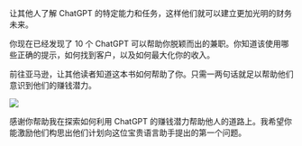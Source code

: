让其他人了解 ChatGPT 的特定能力和任务，这样他们就可以建立更加光明的财务未来。

你现在已经发现了 10 个 ChatGPT 可以帮助你脱颖而出的兼职。你知道该使用哪些正确的提示，如何找到客户，以及如何最大化你的收入。

前往亚马逊，让其他读者知道这本书如何帮助了你。只需一两句话就足以帮助他们意识到他们的赚钱潜力。

![](img/image_rsrc216.jpg)

感谢你帮助我在探索如何利用 ChatGPT 的赚钱潜力帮助他人的道路上。我希望你能激励他们构思出他们计划向这位宝贵语言助手提出的第一个问题。
